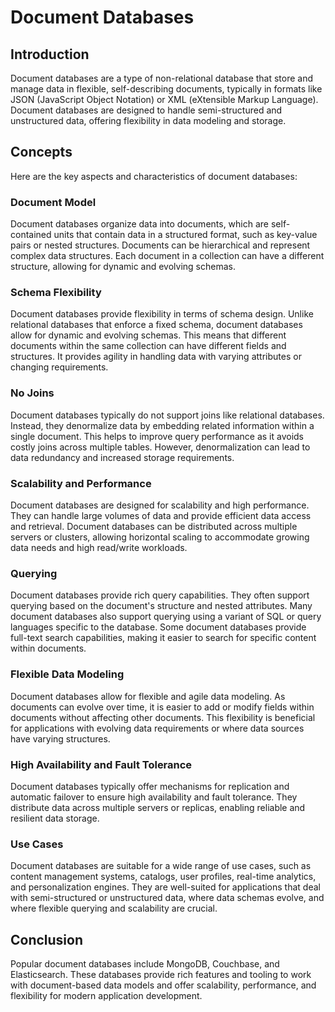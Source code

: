 # Document Databases

## Introduction

Document databases are a type of non-relational database that store and manage data in flexible, self-describing documents, typically in formats like JSON (JavaScript Object Notation) or XML (eXtensible Markup Language). Document databases are designed to handle semi-structured and unstructured data, offering flexibility in data modeling and storage.

## Concepts

Here are the key aspects and characteristics of document databases:

### Document Model

Document databases organize data into documents, which are self-contained units that contain data in a structured format, such as key-value pairs or nested structures. Documents can be hierarchical and represent complex data structures. Each document in a collection can have a different structure, allowing for dynamic and evolving schemas.

### Schema Flexibility

Document databases provide flexibility in terms of schema design. Unlike relational databases that enforce a fixed schema, document databases allow for dynamic and evolving schemas. This means that different documents within the same collection can have different fields and structures. It provides agility in handling data with varying attributes or changing requirements.

### No Joins

Document databases typically do not support joins like relational databases. Instead, they denormalize data by embedding related information within a single document. This helps to improve query performance as it avoids costly joins across multiple tables. However, denormalization can lead to data redundancy and increased storage requirements.

### Scalability and Performance

Document databases are designed for scalability and high performance. They can handle large volumes of data and provide efficient data access and retrieval. Document databases can be distributed across multiple servers or clusters, allowing horizontal scaling to accommodate growing data needs and high read/write workloads.

### Querying

Document databases provide rich query capabilities. They often support querying based on the document's structure and nested attributes. Many document databases also support querying using a variant of SQL or query languages specific to the database. Some document databases provide full-text search capabilities, making it easier to search for specific content within documents.

### Flexible Data Modeling

Document databases allow for flexible and agile data modeling. As documents can evolve over time, it is easier to add or modify fields within documents without affecting other documents. This flexibility is beneficial for applications with evolving data requirements or where data sources have varying structures.

### High Availability and Fault Tolerance

Document databases typically offer mechanisms for replication and automatic failover to ensure high availability and fault tolerance. They distribute data across multiple servers or replicas, enabling reliable and resilient data storage.

### Use Cases

Document databases are suitable for a wide range of use cases, such as content management systems, catalogs, user profiles, real-time analytics, and personalization engines. They are well-suited for applications that deal with semi-structured or unstructured data, where data schemas evolve, and where flexible querying and scalability are crucial.

## Conclusion

Popular document databases include MongoDB, Couchbase, and Elasticsearch. These databases provide rich features and tooling to work with document-based data models and offer scalability, performance, and flexibility for modern application development.
